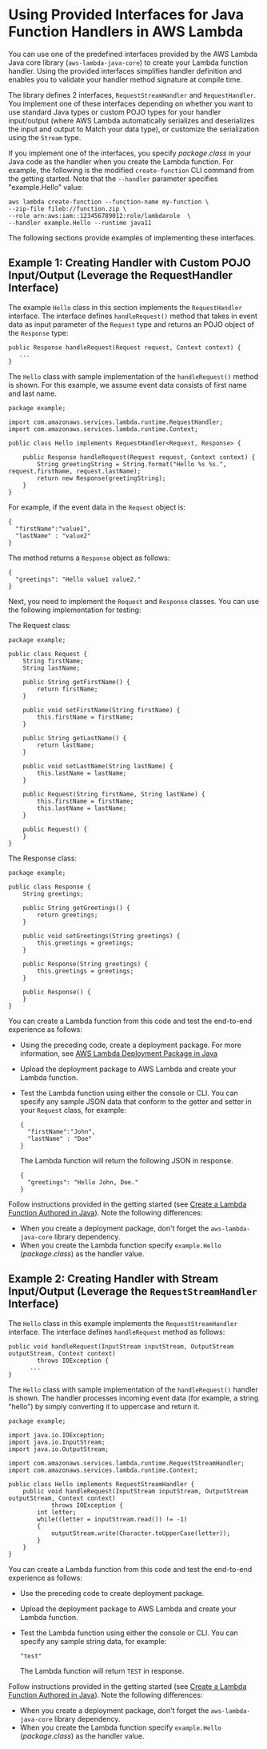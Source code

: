 # Using Provided Interfaces for Java Function Handlers in AWS Lambda<a name="java-handler-using-predefined-interfaces"></a>

You can use one of the predefined interfaces provided by the AWS Lambda Java core library \(`aws-lambda-java-core`\) to create your Lambda function handler\. Using the provided interfaces simplifies handler definition and enables you to validate your handler method signature at compile time\.

The library defines 2 interfaces, `RequestStreamHandler` and `RequestHandler`\. You implement one of these interfaces depending on whether you want to use standard Java types or custom POJO types for your handler input/output \(where AWS Lambda automatically serializes and deserializes the input and output to Match your data type\), or customize the serialization using the `Stream` type\.

If you implement one of the interfaces, you specify *package*\.*class* in your Java code as the handler when you create the Lambda function\. For example, the following is the modified `create-function` CLI command from the getting started\. Note that the `--handler` parameter specifies "example\.Hello" value:

```
aws lambda create-function --function-name my-function \
--zip-file fileb://function.zip \
--role arn:aws:iam::123456789012:role/lambdarole  \
--handler example.Hello --runtime java11
```

The following sections provide examples of implementing these interfaces\. 

## Example 1: Creating Handler with Custom POJO Input/Output \(Leverage the RequestHandler Interface\)<a name="java-handler-using-predefined-interfaces-pojo-handler-class"></a>

The example `Hello` class in this section implements the `RequestHandler` interface\. The interface defines `handleRequest()` method that takes in event data as input parameter of the `Request` type and returns an POJO object of the `Response` type:

```
public Response handleRequest(Request request, Context context) {
   ...
}
```

The `Hello` class with sample implementation of the `handleRequest()` method is shown\. For this example, we assume event data consists of first name and last name\. 

```
package example;

import com.amazonaws.services.lambda.runtime.RequestHandler;
import com.amazonaws.services.lambda.runtime.Context;

public class Hello implements RequestHandler<Request, Response> {

    public Response handleRequest(Request request, Context context) {
        String greetingString = String.format("Hello %s %s.", request.firstName, request.lastName);
        return new Response(greetingString);
    }
}
```

For example, if the event data in the `Request` object is:

```
{
  "firstName":"value1",
  "lastName" : "value2"
}
```

The method returns a `Response` object as follows:

```
{
  "greetings": "Hello value1 value2."
}
```

Next, you need to implement the `Request` and `Response` classes\. You can use the following implementation for testing:

The Request class:

```
package example;

public class Request {
    String firstName;
    String lastName;

    public String getFirstName() {
        return firstName;
    }

    public void setFirstName(String firstName) {
        this.firstName = firstName;
    }

    public String getLastName() {
        return lastName;
    }

    public void setLastName(String lastName) {
        this.lastName = lastName;
    }

    public Request(String firstName, String lastName) {
        this.firstName = firstName;
        this.lastName = lastName;
    }

    public Request() {
    }
}
```

The Response class:

```
package example;

public class Response {
    String greetings;

    public String getGreetings() {
        return greetings;
    }

    public void setGreetings(String greetings) {
        this.greetings = greetings;
    }

    public Response(String greetings) {
        this.greetings = greetings;
    }

    public Response() {
    }
}
```

You can create a Lambda function from this code and test the end\-to\-end experience as follows:
+ Using the preceding code, create a deployment package\. For more information, see [AWS Lambda Deployment Package in Java](lambda-java-how-to-create-deployment-package.md)
+ Upload the deployment package to AWS Lambda and create your Lambda function\.
+ Test the Lambda function using either the console or CLI\. You can specify any sample JSON data that conform to the getter and setter in your `Request` class, for example:

  ```
  {
    "firstName":"John",
    "lastName" : "Doe"
  }
  ```

  The Lambda function will return the following JSON in response\. 

  ```
  {
    "greetings": "Hello John, Doe."
  }
  ```

Follow instructions provided in the getting started \(see [Create a Lambda Function Authored in Java](get-started-step4-optional.md)\)\. Note the following differences:
+ When you create a deployment package, don't forget the `aws-lambda-java-core` library dependency\.
+ When you create the Lambda function specify `example.Hello` \(*package*\.*class*\) as the handler value\.

## Example 2: Creating Handler with Stream Input/Output \(Leverage the `RequestStreamHandler` Interface\)<a name="java-handler-using-predefined-interfaces-stream-handler-class"></a>

The `Hello` class in this example implements the `RequestStreamHandler` interface\. The interface defines `handleRequest` method as follows:

```
public void handleRequest(InputStream inputStream, OutputStream outputStream, Context context)
        throws IOException {
      ...
}
```

The `Hello` class with sample implementation of the `handleRequest()` handler is shown\. The handler processes incoming event data \(for example, a string "hello"\) by simply converting it to uppercase and return it\.

```
package example;

import java.io.IOException;
import java.io.InputStream;
import java.io.OutputStream;

import com.amazonaws.services.lambda.runtime.RequestStreamHandler;
import com.amazonaws.services.lambda.runtime.Context;

public class Hello implements RequestStreamHandler {
    public void handleRequest(InputStream inputStream, OutputStream outputStream, Context context)
            throws IOException {
        int letter;
        while((letter = inputStream.read()) != -1)
        {
            outputStream.write(Character.toUpperCase(letter));
        }
    }
}
```

You can create a Lambda function from this code and test the end\-to\-end experience as follows:
+ Use the preceding code to create deployment package\.
+ Upload the deployment package to AWS Lambda and create your Lambda function\.
+ Test the Lambda function using either the console or CLI\. You can specify any sample string data, for example:

  ```
  "test"
  ```

  The Lambda function will return `TEST` in response\. 

Follow instructions provided in the getting started \(see [Create a Lambda Function Authored in Java](get-started-step4-optional.md)\)\. Note the following differences:
+ When you create a deployment package, don't forget the `aws-lambda-java-core` library dependency\.
+ When you create the Lambda function specify `example.Hello` \(*package*\.*class*\) as the handler value\.